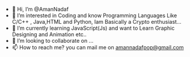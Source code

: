 - 👋 Hi, I’m @AmanNadaf
- 👀 I’m interested in Coding and know Programming Languages Like C/C++ , Java,HTML and Python, Iam Basically a Crypto enthusiast...
- 🌱 I’m currently learning JavaScript(Js) and want to Learn Graphic Designing and Animation etc..
- 💞️ I’m looking to collaborate on ...
- 📫 How to reach me? you can mail me on amannadafpop@gmail.com

<!---
AmanNadaf/AmanNadaf is a ✨ special ✨ repository because its `README.md` (this file) appears on your GitHub profile.
You can click the Preview link to take a look at your changes.
--->
